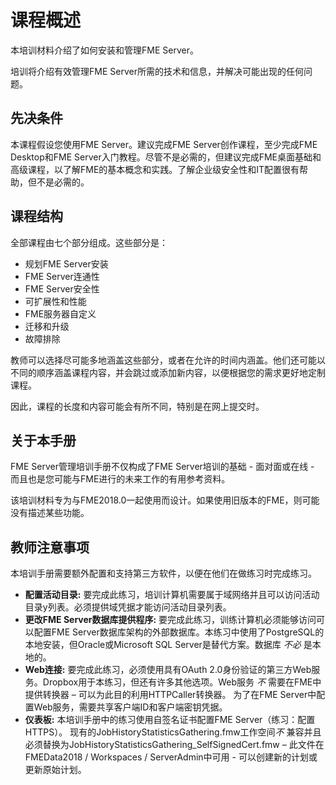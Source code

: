 # 课程概述 #

本培训材料介绍了如何安装和管理FME Server。

培训将介绍有效管理FME Server所需的技术和信息，并解决可能出现的任何问题。

## 先决条件 ##

本课程假设您使用FME Server。建议完成FME Server创作课程，至少完成FME Desktop和FME Server入门教程。尽管不是必需的，但建议完成FME桌面基础和高级课程，以了解FME的基本概念和实践。了解企业级安全性和IT配置很有帮助，但不是必需的。


## 课程结构 ##

全部课程由七个部分组成。这些部分是：

- 规划FME Server安装
- FME Server连通性
- FME Server安全性
- 可扩展性和性能
- FME服务器自定义
- 迁移和升级
- 故障排除

教师可以选择尽可能多地涵盖这些部分，或者在允许的时间内涵盖。他们还可能以不同的顺序涵盖课程内容，并会跳过或添加新内容，以便根据您的需求更好地定制课程。

因此，课程的长度和内容可能会有所不同，特别是在网上提交时。


## 关于本手册 ##

FME Server管理培训手册不仅构成了FME Server培训的基础 - 面对面或在线 - 而且也是您可能与FME进行的未来工作的有用参考资料。

该培训材料专为与FME2018.0一起使用而设计。如果使用旧版本的FME，则可能没有描述某些功能。


## 教师注意事项 ##

本培训手册需要额外配置和支持第三方软件，以便在他们在做练习时完成练习。

- **配置活动目录:** 要完成此练习，培训计算机需要属于域网络并且可以访问活动目录y列表。必须提供域凭据才能访问活动目录列表。
- **更改FME Server数据库提供程序:** 要完成此练习，训练计算机必须能够访问可以配置FME Server数据库架构的外部数据库。本练习中使用了PostgreSQL的本地安装，但Oracle或Microsoft SQL Server是替代方案。数据库 *不必* 是本地的。
- **Web连接:** 要完成此练习，必须使用具有OAuth 2.0身份验证的第三方Web服务。Dropbox用于本练习，但还有许多其他选项。Web服务 *不* 需要在FME中提供转换器 – 可以为此目的利用HTTPCaller转换器。 为了在FME Server中配置Web服务，需要共享客户端ID和客户端密钥凭据。
- **仪表板:** 本培训手册中的练习使用自签名证书配置FME Server（练习：配置HTTPS）。 现有的JobHistoryStatisticsGathering.fmw工作空间*不* 兼容并且 必须替换为JobHistoryStatisticsGathering_SelfSignedCert.fmw – 此文件在FMEData2018 / Workspaces / ServerAdmin中可用 - 可以创建新的计划或更新原始计划。
